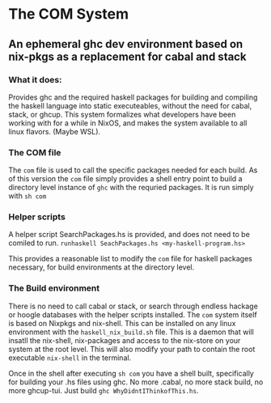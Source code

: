 # The COM System
## An ephemeral ghc dev environment based on nix-pkgs as a replacement for cabal and stack 

  
### What it does:
  
Provides ghc and the required haskell packages for building and compiling the haskell language into static executeables, 
without the need for cabal, stack, or ghcup. This system formalizes what developers have been
working with for a while in NixOS, and makes the system available to all linux flavors. (Maybe WSL).    
  
### The COM file
  
The ```com``` file is used to call the specific packages needed for each build.
As of this version the ```com``` file simply provides a shell entry point to build 
a directory level instance of ```ghc``` with the requried packages. It is run simply with 
```sh com```
  
### Helper scripts
  
A helper script SearchPackages.hs is provided, and does not need to be comiled to run.
```runhaskell SeachPackages.hs <my-haskell-program.hs>```  

This provides a reasonable list to modify the ```com``` file for haskell packages necessary, 
for build environments at the directory level.  
  
### The Build environment

There is no need to call cabal or stack, or search through endless hackage or hoogle
databases with the helper scripts installed. The ```com``` system itself is based on 
Nixpkgs and nix-shell. This can be installed on any linux environment with the 
```haskell_nix_build.sh``` file. This is a daemon that will insatll the nix-shell, nix-packages and access
to the nix-store on your system at the root level. This will also modify your path to contain the root executable ```nix-shell``` in the terminal.  

Once in the shell after executing ```sh com``` you have a shell built, specifically for building
your .hs files using ghc. No more .cabal, no more stack build, no more ghcup-tui. 
Just build ```ghc WhyDidntIThinkofThis.hs```. 
